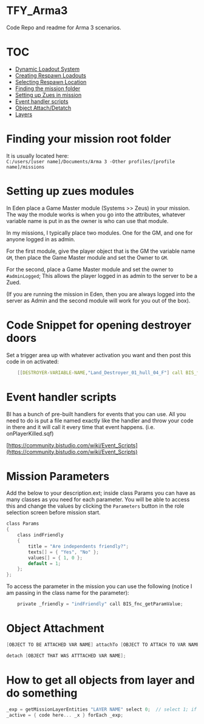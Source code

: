 # TFY_Arma3
Code Repo and readme for Arma 3 scenarios.

# TOC
- [Dynamic Loadout System](https://github.com/zeiktuvai/TFY_DLS_Arma3)
- [Creating Respawn Loadouts](/docs/respawn/Respawn_Loadouts.md)
- [Selecting Respawn Location](/docs/respawn/Select_Respawn_pos.md)
- [Finding the mission folder](#finding-your-mission-root-folder)
- [Setting up Zues in mission](#setting-up-zues-modules)
- [Event handler scripts](#event-handler-scripts)
- [Object Attach/Detatch](#object-attachment)
- [Layers](#how-to-get-all-objects-from-layer-and-do-something)

# Finding your mission root folder
It is usually located here:  
`C:/users/[user name]/Documents/Arma 3 -Other profiles/[profile name]/missions`

# Setting up zues modules
In Eden place a Game Master module (Systems >> Zeus) in your mission.  The way the module works is when you go into the attributes, whatever variable name is put in as the owner is who can use that module.

In my missions, I typically place two modules.  One for the GM, and one for anyone logged in as admin.

For the first module, give the player object that is the GM the variable name `GM`, then place the Game Master module and set the Owner to `GM`.

For the second, place a Game Master module and set the owner to `#adminLogged`; This allows the player logged in as admin to the server to be a Zued.

(If you are running the mission in Eden, then you are always logged into the server as Admin and the second module will work for you out of the box).

# Code Snippet for opening destroyer doors
Set a trigger area up with whatever activation you want and then post this code in on activated:
```c
    [[DESTROYER-VARIABLE-NAME,"Land_Destroyer_01_hull_04_F"] call BIS_fnc_Destroyer01GetShipPart,1,false] call BIS_fnc_Destroyer01AnimateHangarDoors
```

# Event handler scripts
BI has a bunch of pre-built handlers for events that you can use.  All you need to do is put a file named exactly like the handler and throw your code in there and it will call it every time that event happens. (i.e. onPlayerKilled.sqf)

[https://community.bistudio.com/wiki/Event_Scripts](https://community.bistudio.com/wiki/Event_Scripts)

# Mission Parameters

Add the below to your description.ext; inside class Params you can have as many classes as you need for each parameter.  You will be able to access this and change the values by clicking the `Parameters` button in the role selection screen before mission start.

```c
class Params
{
    class indFriendly
    {
        title = "Are independents friendly?";
        texts[] = { "Yes", "No" };
        values[] = { 1, 0 };
        default = 1;
    };
};
```
To access the parameter in the mission you can use the following (notice I am passing in the class name for the parameter):
```c
    private _friendly = "indFriendly" call BIS_fnc_getParamValue;
```


# Object Attachment

```c
[OBJECT TO BE ATTACHED VAR NAME] attachTo [OBJECT TO ATTACH TO VAR NAME, [0,-2,.55]];

detach [OBJECT THAT WAS ATTTACHED VAR NAME];
```

# How to get all objects from layer and do something

```c
_exp = getMissionLayerEntities "LAYER NAME" select 0;  // select 1; if you want to get all the map markers in the layer
_active = { code here... _x } forEach _exp;
```